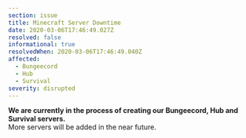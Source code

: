 ```yaml
---
section: issue
title: Minecraft Server Downtime
date: 2020-03-06T17:46:49.027Z
resolved: false
informational: true
resolvedWhen: 2020-03-06T17:46:49.040Z
affected:
  - Bungeecord
  - Hub
  - Survival
severity: disrupted
---
```

**We are currently in the process of creating our Bungeecord, Hub and Survival servers.**\
More servers will be added in the near future.